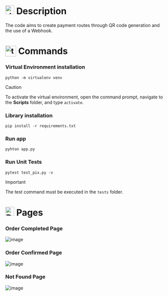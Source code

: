 # <img src="https://github.com/user-attachments/assets/caabfdf0-0f9e-44a3-8200-c6579fe87887" alt="description icon" width="28"> Description
The code aims to create payment routes through QR code generation and the use of a Webhook.

# <sub><img src="https://github.com/user-attachments/assets/2bd91f82-43a7-44c6-8fb3-eaa3ca20089e" alt="terminal icon" width="34"></sub> Commands
### Virtual Environment installation
```
python -m virtualenv venv
```
>[!CAUTION]
>To activate the virtual environment, open the command prompt, navigate to the **Scripts** folder, and type ```activate```.

### Library installation
```
pip install -r requirements.txt
```

### Run app
```
pyhton app.py
```

### Run Unit Tests
```
pytest test_pix.py -v
```

>[!IMPORTANT]
>The test command must be executed in the ```tests``` folder.

# <img src="https://img.icons8.com/?size=100&id=Dk4sj0EM4b20&format=png&color=000000" alt="Pix icon" width="28"> Pages
### Order Completed Page
![image](https://github.com/user-attachments/assets/7c6b23da-0393-4740-a40b-a97cc71d4934)

### Order Confirmed Page
![image](https://github.com/user-attachments/assets/b4b3e116-dcff-44d4-b604-ea461a683f80)

### Not Found Page
![image](https://github.com/user-attachments/assets/70007a7a-1e48-456f-9af7-e13f3591eb37)
